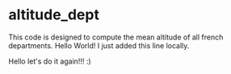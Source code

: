 # altitude_dept
This code is designed to compute the mean altitude of all french departments. Hello World! I just added this line locally.

Hello let's do it again!!! :)
